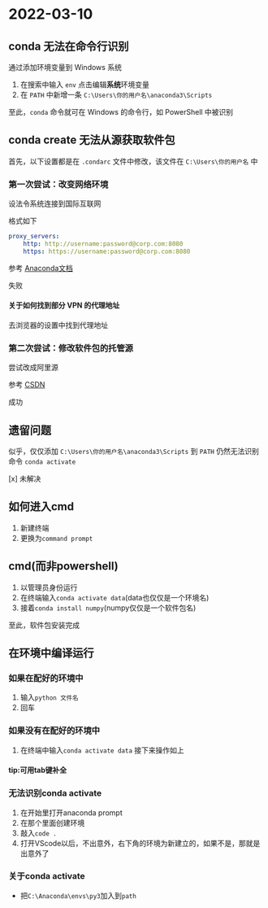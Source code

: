# 2022-03-10

## conda 无法在命令行识别
通过添加环境变量到 Windows 系统

1. 在搜索中输入 `env` 点击编辑**系统**环境变量
2. 在 `PATH` 中新增一条 `C:\Users\你的用户名\anaconda3\Scripts`

至此，`conda` 命令就可在 Windows 的命令行，如 PowerShell 中被识别

## conda create 无法从源获取软件包
首先，以下设置都是在 `.condarc` 文件中修改，该文件在 `C:\Users\你的用户名` 中

### 第一次尝试：改变网络环境
设法令系统连接到国际互联网

格式如下

```yaml
proxy_servers:
    http: http://username:password@corp.com:8080
    https: https://username:password@corp.com:8080
```

参考
[Anaconda文档](https://docs.anaconda.com/anaconda/user-guide/tasks/proxy/)

失败

#### 关于如何找到部分 VPN 的代理地址
去浏览器的设置中找到代理地址

### 第二次尝试：修改软件包的托管源
尝试改成阿里源

参考
[CSDN](https://blog.csdn.net/weixin_43667077/article/details/106521015)

成功


## 遗留问题
似乎，仅仅添加 `C:\Users\你的用户名\anaconda3\Scripts` 到 `PATH` 仍然无法识别命令 `conda activate`

[x] 未解决



## 如何进入cmd
1. 新建终端
2. 更换为`command prompt`



## cmd(而非powershell)
1. 以管理员身份运行
2. 在终端输入`conda activate data`(data也仅仅是一个环境名)
3. 接着`conda install numpy`(numpy仅仅是一个软件包名)

至此，软件包安装完成


## 在环境中编译运行

### 如果在配好的环境中
1. 输入`python 文件名`
2. 回车

### 如果没有在配好的环境中
1. 在终端中输入`conda activate data`
接下来操作如上

#### tip:可用tab键补全


### 无法识别conda activate
1. 在开始里打开anaconda prompt
2. 在那个里面创建环境
3. 敲入`code .`
4. 打开VScode以后，不出意外，右下角的环境为新建立的，如果不是，那就是出意外了

### 关于conda activate 
- 把`C:\Anaconda\envs\py3`加入到`path`

